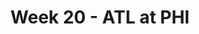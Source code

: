 ---
layout: game
title: Week 20 - ATL at PHI
season: 2004
game_id: 2004_20_ATL_PHI
away_team: ATL
home_team: PHI
---